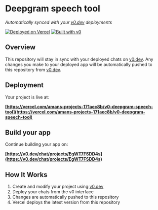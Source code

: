 # Deepgram speech tool

*Automatically synced with your [v0.dev](https://v0.dev) deployments*

[![Deployed on Vercel](https://img.shields.io/badge/Deployed%20on-Vercel-black?style=for-the-badge&logo=vercel)](https://vercel.com/amans-projects-171aec8b/v0-deepgram-speech-tool)
[![Built with v0](https://img.shields.io/badge/Built%20with-v0.dev-black?style=for-the-badge)](https://v0.dev/chat/projects/EgWT7FSDD4s)

## Overview

This repository will stay in sync with your deployed chats on [v0.dev](https://v0.dev).
Any changes you make to your deployed app will be automatically pushed to this repository from [v0.dev](https://v0.dev).

## Deployment

Your project is live at:

**[https://vercel.com/amans-projects-171aec8b/v0-deepgram-speech-tool](https://vercel.com/amans-projects-171aec8b/v0-deepgram-speech-tool)**

## Build your app

Continue building your app on:

**[https://v0.dev/chat/projects/EgWT7FSDD4s](https://v0.dev/chat/projects/EgWT7FSDD4s)**

## How It Works

1. Create and modify your project using [v0.dev](https://v0.dev)
2. Deploy your chats from the v0 interface
3. Changes are automatically pushed to this repository
4. Vercel deploys the latest version from this repository